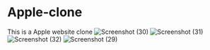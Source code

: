 # Apple-clone
This is a Apple website clone
![Screenshot (30)](https://user-images.githubusercontent.com/85242527/195645858-7dd9c6f1-69ad-4d79-a5fc-2958e2913e8f.png)
![Screenshot (31)](https://user-images.githubusercontent.com/85242527/195645873-94ab4f44-3439-4a0a-81b0-477cc73cd16c.png)
![Screenshot (32)](https://user-images.githubusercontent.com/85242527/195645878-e18f1da0-899d-498f-8883-d8f79e35b4d2.png)
![Screenshot (29)](https://user-images.githubusercontent.com/85242527/195645882-45662816-1698-4599-832d-2dfc86642f80.png)
